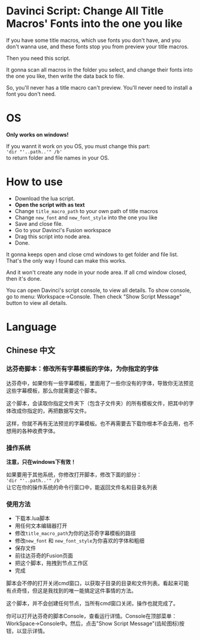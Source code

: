 # Davinci Script: Change All Title Macros' Fonts into the one you like

If you have some title macros, which use fonts you don't have, and you don't wanna use, and these fonts stop you from preview your title macros.    

Then you need this script.    

It gonna scan all macros in the folder you select, and change their fonts into the one you like, then write the data back to file.  

So, you'll never has a title macro can't preview. You'll never need to install a font you don't need.  

# OS
**Only works on windows!**  

If you wannt it work on you OS, you must change this part:  
`'dir "'..path..'" /b'`  
to return folder and file names in your OS.  


# How to use
* Download the lua script.
* **Open the script with as text**
* Change `title_macro_path` to your own path of title macros
* Change `new_font` and `new_font_style` into the one you like
* Save and close file.
* Go to your Davinci's Fusion workspace
* Drag this script into node area.
* Done.

It gonna keeps open and close cmd windows to get folder and file list. That's the only way I found can make this works.   

And it won't create any node in your node area. If all cmd window closed, then it's done.   

You can open Davinci's script console, to view all details. To show console, go to menu: Workspace->Console. Then check "Show Script Message" button to view all details.  


# Language
## Chinese 中文
### 达芬奇脚本：修改所有字幕模板的字体，为你指定的字体  

达芬奇中，如果你有一些字幕模板，里面用了一些你没有的字体，导致你无法预览这些字幕模板，那么你就需要这个脚本。  

这个脚本，会读取你指定文件夹下（包含子文件夹）的所有模板文件，把其中的字体改成你指定的，再把数据写文件。  

这样，你就不再有无法预览的字幕模板。也不再需要去下载你根本不会去用，也不想用的各种收费字体。  

### 操作系统
**注意，只在windows下有效！**  

如果要用于其他系统，你修改打开脚本，修改下面的部分：  
`'dir "'..path..'" /b'`  
让它在你的操作系统的命令行窗口中，能返回文件名和目录名列表   

### 使用方法
* 下载本.lua脚本
* 用任何文本编辑器打开
* 修改`title_macro_path`为你的达芬奇字幕模板的路径
* 修改`new_font` 和 `new_font_style`为你喜欢的字体和粗细
* 保存文件
* 前往达芬奇的Fusion页面
* 把这个脚本，拖拽到节点工作区
* 完成

脚本会不停的打开关闭cmd窗口，以获取子目录的目录和文件列表。看起来可能有点奇怪，但这是我找到的唯一能搞定这件事情的方法。  

这个脚本，并不会创建任何节点，当所有cmd窗口关闭，操作也就完成了。  

你可以打开达芬奇的脚本Console，查看运行详情。Console在顶部菜单：WorkSpace->Console中。然后，点击"Show Script Message"(齿轮图标)按钮，以显示详情。


